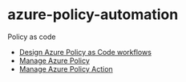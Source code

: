 # azure-policy-automation
Policy as code

- [Design Azure Policy as Code workflows](https://learn.microsoft.com/en-us/azure/governance/policy/concepts/policy-as-code)
- [Manage Azure Policy](https://github.com/Azure/manage-azure-policy/blob/main/tutorial/README.md)
- [Manage Azure Policy Action](https://github.com/marketplace/actions/manage-azure-policy)
  
